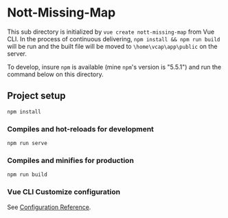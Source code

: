 # Nott-Missing-Map

This sub directory is initialized by `vue create nott-missing-map` from Vue CLI. In the process of continuous delivering, `npm install && npm run build` will be run and the built file will be moved to `\home\vcap\app\public` on the server.

To develop, insure `npm` is available (mine `npm`'s version is "5.5.1") and run the command below on this directory. 

## Project setup

```
npm install
```

### Compiles and hot-reloads for development
```
npm run serve
```

### Compiles and minifies for production

```
npm run build
```

### Vue CLI Customize configuration

See [Configuration Reference](https://cli.vuejs.org/config/).
